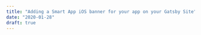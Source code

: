 ```yaml
---
title: "Adding a Smart App iOS banner for your app on your Gatsby Site"
date: "2020-01-28"
draft: true
---
```

